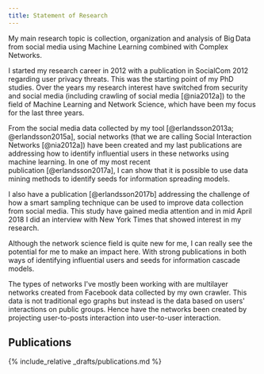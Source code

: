 ```yaml
---
title: Statement of Research
---
```

My main research topic is collection, organization and analysis of Big Data from social media using Machine Learning combined with Complex Networks.

I started my research career in 2012 with a publication in SocialCom 2012 regarding user privacy threats. This was the starting point of my PhD studies. Over the years my research interest have switched from security and social media (including crawling of social media [@nia2012a]) to the field of Machine Learning and Network Science, which have been my focus for the last three years.

From the social media data collected by my tool
[@erlandsson2013a; @erlandsson2015a], social networks (that we are
calling Social Interaction Networks [@nia2012a]) have been created and
my last publications are addressing how to identify influential users in
these networks using machine learning. In one of my most recent
publication [@erlandsson2017a], I can show that it is possible to use
data mining methods to identify seeds for information spreading models.

I also have a publication [@erlandsson2017b] addressing the challenge of
how a smart sampling technique can be used to improve data collection
from social media. This study have gained media attention and in mid
April 2018 I did an interview with New York Times that showed interest
in my research.

Although the network science field is quite new for me, I can really see
the potential for me to make an impact here. With strong publications in
both ways of identifying influential users and seeds for information
cascade models.

The types of networks I've mostly been working with are multilayer
networks created from Facebook data collected by my own crawler. This
data is not traditional ego graphs but instead is the data based on
users' interactions on public groups. Hence have the networks been
created by projecting user-to-posts interaction into user-to-user
interaction.

## Publications

{% include_relative _drafts/publications.md %}
